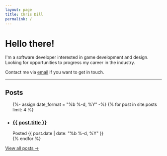 ```yaml
---
layout: page
title: Chris Dill
permalink: /
---
```


# Hello there!

I'm a software developer interested in game development and design. Looking for opportunities to progress my career in the industry.

Contact me via [email](mailto:chris.rj.dill@gmail.com) if you want to get in touch.

<hr>
<div class="posts">
  <h2>Posts</h2>
  <ul class="post-list">
    {%- assign date_format = "%b %-d, %Y" -%}
    {% for post in site.posts limit: 4 %}
    <li class="post">
      <h3 class="post-link"><a href="{{ post.url | prepend: site.baseurl }}">{{ post.title }}</a></h3>
      <span class="post-meta">Posted {{ post.date | date: "%b %-d, %Y" }}</span>
    </li>
    {% endfor %}
  </ul>
  <a href="blog">View all posts &rarr;</a>
</div>
